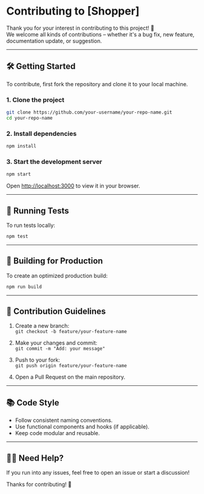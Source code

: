 # Contributing to [Shopper]

Thank you for your interest in contributing to this project! 🚀  
We welcome all kinds of contributions – whether it's a bug fix, new feature, documentation update, or suggestion.

---

## 🛠️ Getting Started

To contribute, first fork the repository and clone it to your local machine.

### 1. Clone the project
```bash
git clone https://github.com/your-username/your-repo-name.git
cd your-repo-name
```

### 2. Install dependencies
```bash
npm install
```

### 3. Start the development server
```bash
npm start
```
Open [http://localhost:3000](http://localhost:3000) to view it in your browser.

---

## 🧪 Running Tests

To run tests locally:

```bash
npm test
```

---

## 🚀 Building for Production

To create an optimized production build:

```bash
npm run build
```

---

## 📌 Contribution Guidelines

1. Create a new branch:  
   `git checkout -b feature/your-feature-name`

2. Make your changes and commit:  
   `git commit -m "Add: your message"`

3. Push to your fork:  
   `git push origin feature/your-feature-name`

4. Open a Pull Request on the main repository.

---

## 📚 Code Style

- Follow consistent naming conventions.
- Use functional components and hooks (if applicable).
- Keep code modular and reusable.

---

## 🙋‍♂️ Need Help?

If you run into any issues, feel free to open an issue or start a discussion!

Thanks for contributing! 💙
